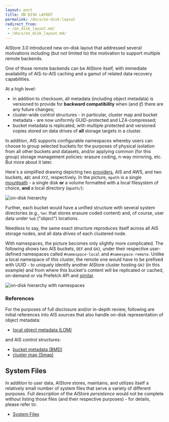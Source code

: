 ```yaml
---
layout: post
title: ON DISK LAYOUT
permalink: /docs/on-disk-layout
redirect_from:
 - /on_disk_layout.md/
 - /docs/on_disk_layout.md/
---
```


AIStore 3.0 introduced new on-disk layout that addressed several motivations including (but not limited to) the motivation to support multiple remote backends.

One of those remote backends can be AIStore itself, with immediate availability of AIS-to-AIS caching and a gamut of related data recovery capabilities.

At a high level:

- in addition to checksum, all metadata (including object metadata) is versioned to provide for **backward compatibility** when (and *if*) there are any future changes;
- cluster-wide control structures -  in particular, cluster map and bucket metadata - are now uniformly GUID-protected and LZ4-compressed;
- bucket metadata is replicated, with multiple protected and versioned copies stored on data drives of **all** storage targets in a cluster.

In addition, AIS supports configurable namespaces whereby users can choose to group selected buckets for the purposes of physical isolation from all other buckets and datasets, and/or applying common (for this group) storage management policies: erasure coding, n-way mirroring, etc. But more about it later.

Here's a simplified drawing depicting two [providers](/docs/providers.md), AIS and AWS, and two buckets, `ABC` and `XYZ`, respectively. In the picture, `mpath` is a single [mountpath](/docs/configuration.md) - a single disk **or** a volume formatted with a local filesystem of choice, **and** a local directory (`mpath/`):

![on-disk hierarchy](/docs/images/PBCT.png)

Further, each bucket would have a unified structure with several system directories (e.g., `%ec` that stores erasure coded content) and, of course, user data under `%ob` ("object") locations.

Needless to say, the same exact structure reproduces itself across all AIS storage nodes, and all data drives of each clustered node.

With namespaces, the picture becomes only slightly more complicated. The following shows two AIS buckets, `DEF` and `GHJ`, under their respective user-defined namespaces called `#namespace-local` and `#namespace-remote`.  Unlike a local namespace of *this* cluster, the remote one would have to be prefixed with UUID - to uniquely identify another AIStore cluster hosting `GHJ` (in this example) and from where this bucket's content will be replicated or cached, on-demand or via Prefetch API and [similar](/docs/overview.md#existing-datasets).

![on-disk hierarchy with namespaces](/docs/images/PBCT-with-namespaces.png)

### References

For the purposes of full disclosure and/or in-depth review, following are initial references into AIS sources that also handle on-disk representation of object metadata:

* [local object metadata (LOM)](https://github.com/NVIDIA/aistore/blob/main/core/lom_xattr.go)

 and AIS control structures:

* [bucket metadata (BMD)](https://github.com/NVIDIA/aistore/blob/main/ais/bucketmeta.go)
* [cluster map (Smap)](https://github.com/NVIDIA/aistore/blob/main/ais/clustermap.go)

## System Files

In addition to user data, AIStore stores, maintains, and utilizes itself a relatively small number of system files that serve a variety of different purposes. Full description of the AIStore *persistence* would not be complete without listing those files (and their respective purposes) - for details, please refer to:

* [System Files](/docs/sysfiles.md)
